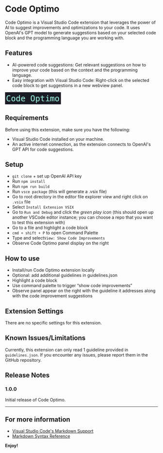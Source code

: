 # Code Optimo

Code Optimo is a Visual Studio Code extension that leverages the power of AI to suggest improvements and optimizations to your code. It uses OpenAI's GPT model to generate suggestions based on your selected code block and the programming language you are working with.

## Features

- AI-powered code suggestions: Get relevant suggestions on how to improve your code based on the context and the programming language.
- Easy integration with Visual Studio Code: Right-click on the selected code block to get suggestions in a new webview panel.

![Code Optimo in action](./images/code-optimo.png)

## Requirements

Before using this extension, make sure you have the following:

- Visual Studio Code installed on your machine.
- An active internet connection, as the extension connects to OpenAI's GPT API for code suggestions.

## Setup
- `git clone` + set up OpenAI API key
- Run `npm install`
- Run `npm run build`
- Run `vsce package` (this will generate a .vsix file)
- Go to root directory in the editor file explorer view and right click on `.vsix` file
- Select `Install Extension VSIX`
- Go to `Run and Debug` and click the *green play icon* (this should open up another VSCode editor instance; you can choose a repo that you want to test this extension with)
- Go to a file and highlight a code block
- `cmd + shift + P` to open Command Palette
- Type and select`View: Show Code Improvements`
- Observe Code Optimo panel display on the right

## How to use
- Install/run Code Optimo extension locally
- Optional: add additional guidelines in guidelines.json
- Highlight a code block
- Use command palette to trigger “show code improvements”
- Observe panel appear on the right with the guideline it addresses along with the code improvement suggestions

## Extension Settings

There are no specific settings for this extension.

## Known Issues/Limitations

Currently, this extension can only read 1 guideline provided in `guidelines.json`. If you encounter any issues, please report them in the GitHub repository.

## Release Notes

### 1.0.0

Initial release of Code Optimo.

---

## For more information

- [Visual Studio Code's Markdown Support](http://code.visualstudio.com/docs/languages/markdown)
- [Markdown Syntax Reference](https://help.github.com/articles/markdown-basics/)

**Enjoy!**
